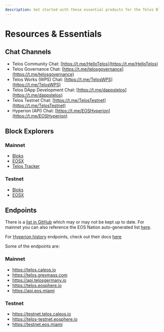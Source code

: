 ```yaml
---
description: Get started with these essential products for the Telos Blockchain Network
---
```


# Resources & Essentials

## Chat Channels

* Telos Community Chat: [https://t.me/HelloTelos](https://t.me/HelloTelos)
* Telos Governance Chat: [https://t.me/telosgovernance](https://t.me/telosgovernance)
* Telos Works \(WPS\) Chat: [https://t.me/TelosWPS](https://t.me/TelosWPS)
* Telos DApp Development Chat: [https://t.me/dappstelos](https://t.me/dappstelos)
* Telos Testnet Chat: [https://t.me/TelosTestnet](https://t.me/TelosTestnet)
* Hyperion \(API\) Chat: [https://t.me/EOSHyperion](https://t.me/EOSHyperion)

## Block Explorers

### Mainnet

* [Bloks](https://telos.bloks.io/)
* [EOSX](https://telos.eosx.io/)
* [Telos Tracker](https://telostracker.io)

### Testnet

* [Bloks](https://telos-test.bloks.io/)
* [EOSX](https://telos-test.eosx.io/)

## Endpoints

There is a [list in GitHub](https://github.com/telosnetwork/api-p2p-nodes) which may or may not be kept up to date.  For mainnet you can also reference the EOS Nation auto-generated list [here](https://validate.eosnation.io/telos/reports/endpoints.html).

For [Hyperion history](https://hyperion.docs.eosrio.io/) endpoints, check out their docs [here](https://hyperion.docs.eosrio.io/endpoint/)

Some of the endpoints are:

### Mainnet

* https://telos.caleos.io
* https://telos.greymass.com
* https://api.telosgermany.io
* https://telos.eosphere.io
* https://api.eos.miami

### Testnet

* https://testnet.telos.caleos.io
* https://telos-testnet.eosphere.io
* https://testnet.eos.miami

